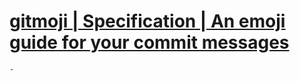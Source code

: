 # [gitmoji | Specification | An emoji guide for your commit messages](https://gitmoji.dev/specification)
	-